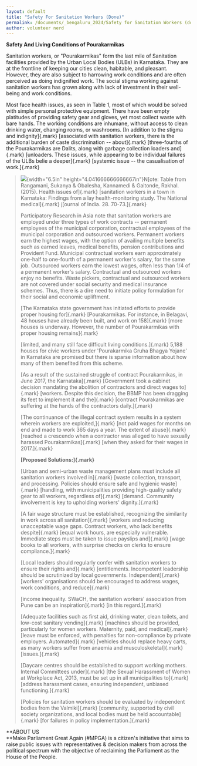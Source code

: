 ```yaml
---
layout: default
title: "Safety For Sanitation Workers (Done)"
permalink: /documents/_bengaluru_2024/Safety for Sanitation Workers (done)/
author: volunteer nerd
---
```





**Safety And Living Conditions of Pourakarmikas**

Sanitation workers, or "Pourakarmikas" form the last mile of Sanitation
facilities provided by the Urban Local Bodies (ULBs) in Karnataka. They
are at the frontline of keeping our cities clean, habitable, and
pleasant. However, they are also subject to harrowing work conditions
and are often perceived as doing indignified work. The social stigma
working against sanitation workers has grown along with lack of
investment in their well-being and work conditions.

Most face health issues, as seen in Table 1, most of which would be
solved with simple personal protective equipment. There have been empty
platitudes of providing safety gear and gloves, yet most collect waste
with bare hands. The working conditions are inhumane, without access to
clean drinking water, changing rooms, or washrooms. [In addition to the
stigma and indignity]{.mark} [associated with sanitation workers, there
is the additional burden of caste discrimination -- about]{.mark}
[three-fourths of the Pourakarmikas are Dalits, along with garbage
collection loaders and]{.mark} [unloaders. These issues, while appearing
to be individual failures of the ULBs belie a deeper]{.mark} [systemic
issue -- the casualisation of work.]{.mark}

> ![](media/image1.jpg){width="6.5in"
> height="4.041666666666667in"}N[ote: Table from Rangamani, Sukanya &
> Obalesha, Kannamedi & Gaitonde, Rakhal. (2015). Health issues
> of]{.mark} [sanitation workers in a town in Karnataka: Findings from a
> lay health-monitoring study. The National medical]{.mark} j[ournal of
> India. 28. 70-73.]{.mark}
>
> Participatory Research in Asia note that sanitation workers are
> employed under three types of work contracts -- permanent employees of
> the municipal corporation, contractual employees of the municipal
> corporation and outsourced workers. Permanent workers earn the highest
> wages, with the option of availing multiple benefits such as earned
> leaves, medical benefits, pension contributions and Provident Fund.
> Municipal contractual workers earn approximately one-half to
> one-fourth of a permanent worker's salary, for the same job.
> Outsourced workers earn the lowest wages, often less than 1/4 of a
> permanent worker's salary. Contractual and outsourced workers enjoy no
> benefits. Waste pickers, contractual and outsourced workers are not
> covered under social security and medical insurance schemes. Thus,
> there is a dire need to initiate policy formulation for their social
> and economic upliftment.
>
> [The Karnataka state government has initiated efforts to provide
> proper housing for]{.mark} [Pourakarmikas. For instance, in Belagavi,
> 48 houses have already been built, and work on 158]{.mark} [more
> houses is underway. However, the number of Pourakarmikas with proper
> housing remains]{.mark}
>
> [limited, and many still face difficult living conditions.]{.mark}
> 5,188 houses for civic workers under \'Pourakarmika Gruha Bhagya
> Yojane\' in Karnataka are promised but there is sparse information
> about how many of them benefited from this scheme.
>
> [As a result of the sustained struggle of contract Pourakarmikas, in
> June 2017, the Karnataka]{.mark} [Government took a cabinet decision
> mandating the abolition of contractors and direct wages to]{.mark}
> [workers. Despite this decision, the BBMP has been dragging its feet
> to implement it and the]{.mark} [contract Pourakarmikas are suffering
> at the hands of the contractors daily.]{.mark}
>
> [The continuance of the illegal contract system results in a system
> wherein workers are exploited,]{.mark} [not paid wages for months on
> end and made to work 365 days a year. The extent of abuse]{.mark}
> [reached a crescendo when a contractor was alleged to have sexually
> harassed Pourakarmikas]{.mark} [when they asked for their wages in
> 2017.]{.mark}
>
> **[Proposed Solutions:]{.mark}**
>
> [Urban and semi-urban waste management plans must include all
> sanitation workers involved in]{.mark} [waste collection, transport,
> and processing. Policies should ensure safe and hygienic waste]{.mark}
> [handling, with municipalities providing high-quality safety gear to
> all workers, regardless of]{.mark} [demand. Community involvement is
> key to upholding workers\' dignity.]{.mark}
>
> [A fair wage structure must be established, recognizing the similarity
> in work across all sanitation]{.mark} [workers and reducing
> unacceptable wage gaps. Contract workers, who lack benefits
> despite]{.mark} [equal work hours, are especially vulnerable.
> Immediate steps must be taken to issue payslips and]{.mark} [wage
> books to all workers, with surprise checks on clerks to ensure
> compliance.]{.mark}
>
> [Local leaders should regularly confer with sanitation workers to
> ensure their rights and]{.mark} [entitlements. Incompetent leadership
> should be scrutinized by local governments. Independent]{.mark}
> [workers\' organisations should be encouraged to address wages, work
> conditions, and reduce]{.mark}
>
> [income inequality. SWaCH, the sanitation workers' association from
> Pune can be an inspiration]{.mark} [in this regard.]{.mark}
>
> [Adequate facilities such as first aid, drinking water, clean toilets,
> and low-cost sanitary vending]{.mark} [machines should be provided,
> particularly for women workers. Maternity, paid, and medical]{.mark}
> [leave must be enforced, with penalties for non-compliance by private
> employers. Automated]{.mark} [vehicles should replace heavy carts, as
> many workers suffer from anaemia and musculoskeletal]{.mark}
> [issues.]{.mark}
>
> [Daycare centres should be established to support working mothers.
> Internal Committees under]{.mark} [the Sexual Harassment of Women at
> Workplace Act, 2013, must be set up in all municipalities to]{.mark}
> [address harassment cases, ensuring independent, unbiased
> functioning.]{.mark}
>
> [Policies for sanitation workers should be evaluated by independent
> bodies from the Valmiki]{.mark} [community, supported by civil society
> organizations, and local bodies must be held accountable]{.mark} [for
> failures in policy implementation.]{.mark}

**ABOUT US\
**Make Parliament Great Again (#MPGA) is a citizen's initiative that
aims to raise public issues with representatives & decision makers from
across the political spectrum with the objective of reclaiming the
Parliament as the House of the People.

